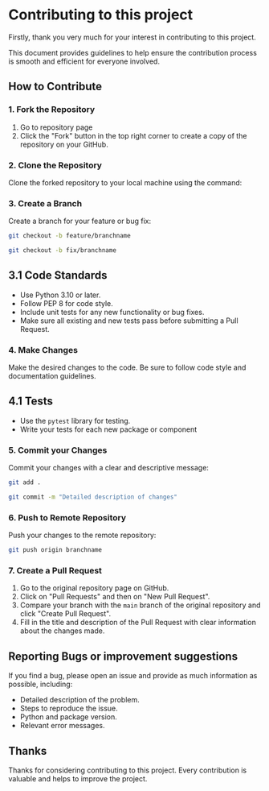 # Contributing to this project

Firstly, thank you very much for your interest in contributing to this project.

This document provides guidelines to help ensure the contribution process is smooth and efficient for everyone involved.

## How to Contribute

### 1. Fork the Repository

1. Go to repository page
2. Click the "Fork" button in the top right corner to create a copy of the repository on your GitHub.

### 2. Clone the Repository

Clone the forked repository to your local machine using the command:

### 3. Create a Branch

Create a branch for your feature or bug fix:

```sh
git checkout -b feature/branchname
```

```sh
git checkout -b fix/branchname
```

## 3.1 Code Standards

- Use Python 3.10 or later.
- Follow PEP 8 for code style.
- Include unit tests for any new functionality or bug fixes.
- Make sure all existing and new tests pass before submitting a Pull Request.

### 4. Make Changes

Make the desired changes to the code. Be sure to follow code style and documentation guidelines.

## 4.1 Tests

- Use the `pytest` library for testing.
- Write your tests for each new package or component

### 5. Commit your Changes

Commit your changes with a clear and descriptive message:
```sh
git add .
```
```sh
git commit -m "Detailed description of changes"
```

### 6. Push to Remote Repository

Push your changes to the remote repository:

```sh
git push origin branchname
```

### 7. Create a Pull Request

1. Go to the original repository page on GitHub.
2. Click on "Pull Requests" and then on "New Pull Request".
3. Compare your branch with the `main` branch of the original repository and click "Create Pull Request".
4. Fill in the title and description of the Pull Request with clear information about the changes made.


## Reporting Bugs or improvement suggestions

If you find a bug, please open an issue and provide as much information as possible, including:

- Detailed description of the problem.
- Steps to reproduce the issue.
- Python and package version.
- Relevant error messages.

## Thanks

Thanks for considering contributing to this project. Every contribution is valuable and helps to improve the project.
